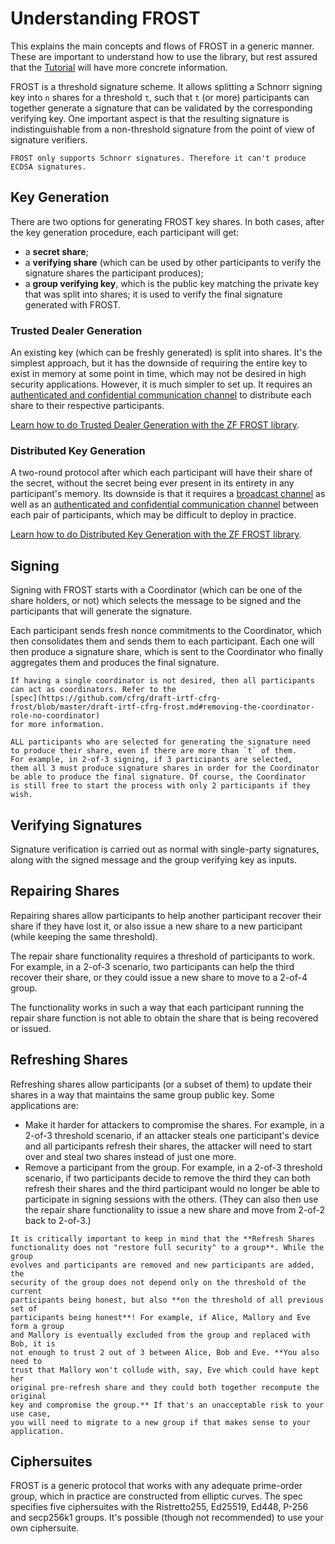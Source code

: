 # Understanding FROST

This explains the main concepts and flows of FROST in a generic manner. These
are important to understand how to use the library, but rest assured that the
[Tutorial](tutorial.md) will have more concrete information.

FROST is a threshold signature scheme. It allows splitting a Schnorr signing key
into `n` shares for a threshold `t`, such that `t` (or more) participants can
together generate a signature that can be validated by the corresponding verifying
key. One important aspect is that the resulting signature is indistinguishable from a
non-threshold signature from the point of view of signature verifiers.

```admonish note
FROST only supports Schnorr signatures. Therefore it can't produce
ECDSA signatures.
```

## Key Generation

There are two options for generating FROST key shares. In both cases, after the
key generation procedure, each participant will get:

- a **secret share**;
- a **verifying share** (which can be used by other participants to verify the
  signature shares the participant produces);
- a **group verifying key**, which is the public key matching the private key that was
  split into shares; it is used to verify the final signature generated with FROST.

### Trusted Dealer Generation

An existing key (which can be freshly generated) is split into shares. It's the
simplest approach, but it has the downside of requiring the entire key to exist
in memory at some point in time, which may not be desired in high security
applications. However, it is much simpler to set up. It requires an
[authenticated and confidential communication
channel](https://frost.zfnd.org/terminology.html#peer-to-peer-channel) to
distribute each share to their respective participants.

[Learn how to do Trusted Dealer Generation with the ZF FROST library](tutorial.md#generating-key-shares-with-a-trusted-dealer).

### Distributed Key Generation

A two-round protocol after which each participant will have their share of the
secret, without the secret being ever present in its entirety in any
participant's memory. Its downside is that it requires a [broadcast
channel](https://frost.zfnd.org/terminology.html#broadcast-channel) as well as
an [authenticated and confidential communication
channel](https://frost.zfnd.org/terminology.html#peer-to-peer-channel) between
each pair of participants, which may be difficult to deploy in practice.

[Learn how to do Distributed Key Generation with the ZF FROST
library](tutorial/dkg.md).

## Signing

Signing with FROST starts with a Coordinator (which can be one of the
share holders, or not) which selects the message to be signed and
the participants that will generate the signature.

Each participant sends fresh nonce commitments to the Coordinator, which then
consolidates them and sends them to each participant. Each one will then produce
a signature share, which is sent to the Coordinator who finally aggregates them
and produces the final signature.

```admonish note
If having a single coordinator is not desired, then all participants
can act as coordinators. Refer to the
[spec](https://github.com/cfrg/draft-irtf-cfrg-frost/blob/master/draft-irtf-cfrg-frost.md#removing-the-coordinator-role-no-coordinator)
for more information.
```

```admonish warning
ALL participants who are selected for generating the signature need
to produce their share, even if there are more than `t` of them.
For example, in 2-of-3 signing, if 3 participants are selected,
them all 3 must produce signature shares in order for the Coordinator
be able to produce the final signature. Of course, the Coordinator
is still free to start the process with only 2 participants if they wish.
```

## Verifying Signatures

Signature verification is carried out as normal with single-party signatures,
along with the signed message and the group verifying key as inputs.

## Repairing Shares

Repairing shares allow participants to help another participant recover their
share if they have lost it, or also issue a new share to a new participant
(while keeping the same threshold).

The repair share functionality requires a threshold of participants to work.
For example, in a 2-of-3 scenario, two participants can help the third recover
their share, or they could issue a new share to move to a 2-of-4 group.

The functionality works in such a way that each participant running the repair
share function is not able to obtain the share that is being recovered or
issued.

## Refreshing Shares

Refreshing shares allow participants (or a subset of them) to update their
shares in a way that maintains the same group public key. Some applications are:

- Make it harder for attackers to compromise the shares. For example, in a
  2-of-3 threshold scenario, if an attacker steals one participant's device and
  all participants refresh their shares, the attacker will need to start over
  and steal two shares instead of just one more.
- Remove a participant from the group. For example, in a 2-of-3 threshold
  scenario, if two participants decide to remove the third they can both refresh
  their shares and the third participant would no longer be able to participate
  in signing sessions with the others. (They can also then use the repair share
  functionality to issue a new share and move from 2-of-2 back to 2-of-3.)

```admonish danger
It is critically important to keep in mind that the **Refresh Shares
functionality does not "restore full security" to a group**. While the group
evolves and participants are removed and new participants are added, the
security of the group does not depend only on the threshold of the current
participants being honest, but also **on the threshold of all previous set of
participants being honest**! For example, if Alice, Mallory and Eve form a group
and Mallory is eventually excluded from the group and replaced with Bob, it is
not enough to trust 2 out of 3 between Alice, Bob and Eve. **You also need to
trust that Mallory won't collude with, say, Eve which could have kept her
original pre-refresh share and they could both together recompute the original
key and compromise the group.** If that's an unacceptable risk to your use case,
you will need to migrate to a new group if that makes sense to your application.
```

## Ciphersuites

FROST is a generic protocol that works with any adequate prime-order group,
which in practice are constructed from elliptic curves. The spec specifies
five ciphersuites with the Ristretto255, Ed25519, Ed448, P-256 and secp256k1
groups. It's possible (though not recommended) to use your own ciphersuite.
